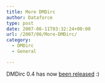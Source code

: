 ```yaml
---
title: More DMDirc
author: Dataforce
type: post
date: 2007-06-11T03:32:24+00:00
url: /2007/06/More-DMDirc/
category:
  - DMDirc
  - General

---
```

DMDirc 0.4 has now [been released](http://blog.dmdirc.com/2007/06/11/04-is-a-go/trackback/) :)

<!--more-->
